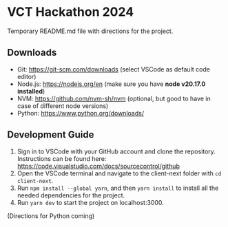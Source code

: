 # VCT Hackathon 2024

Temporary README.md file with directions for the project.

## Downloads

- Git: https://git-scm.com/downloads (select VSCode as default code editor)
- Node.js: https://nodejs.org/en (make sure you have **node v20.17.0 installed**)
- NVM: https://github.com/nvm-sh/nvm (optional, but good to have in case of different node versions)
- Python: https://www.python.org/downloads/

## Development Guide

1. Sign in to VSCode with your GitHub account and clone the repository. Instructions can be found here: https://code.visualstudio.com/docs/sourcecontrol/github
2. Open the VSCode terminal and navigate to the client-next folder with `cd client-next`.
3. Run `npm install --global yarn`, and then `yarn install` to install all the needed dependencies for the project.
4. Run `yarn dev` to start the project on localhost:3000.

(Directions for Python coming)
